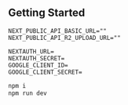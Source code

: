 ## Getting Started

```.env
NEXT_PUBLIC_API_BASIC_URL=""
NEXT_PUBLIC_API_R2_UPLOAD_URL=""

NEXTAUTH_URL=
NEXTAUTH_SECRET=
GOOGLE_CLIENT_ID=
GOOGLE_CLIENT_SECRET=
```

```bash
npm i
npm run dev
```
